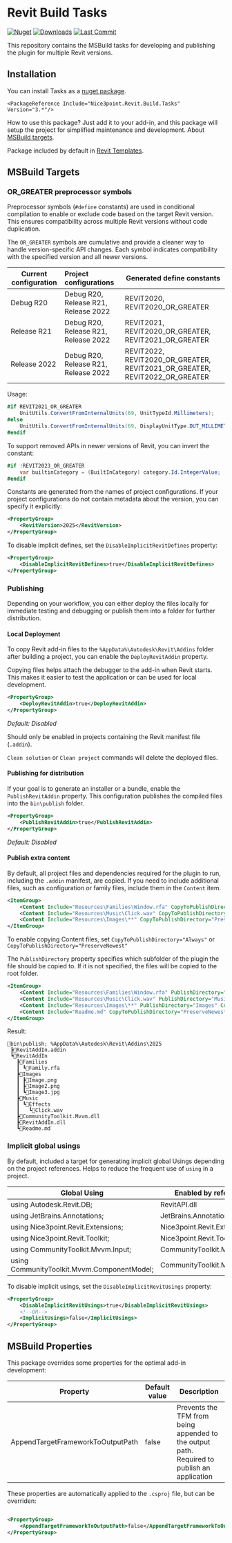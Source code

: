 # Revit Build Tasks

[![Nuget](https://img.shields.io/nuget/vpre/Nice3point.Revit.Build.Tasks?style=for-the-badge)](https://www.nuget.org/packages/Nice3point.Revit.Build.Tasks)
[![Downloads](https://img.shields.io/nuget/dt/Nice3point.Revit.Build.Tasks?style=for-the-badge)](https://www.nuget.org/packages/Nice3point.Revit.Build.Tasks)
[![Last Commit](https://img.shields.io/github/last-commit/Nice3point/Revit.Build.Tasks/develop?style=for-the-badge)](https://github.com/Nice3point/Revit.Build.Tasks/commits/develop)

This repository contains the MSBuild tasks for developing and publishing the plugin for multiple Revit versions.

## Installation

You can install Tasks as a [nuget package](https://www.nuget.org/packages/Nice3point.Revit.Build.Tasks).

```text
<PackageReference Include="Nice3point.Revit.Build.Tasks" Version="3.*"/>
```

How to use this package? Just add it to your add-in, and this package will setup the project for simplified maintenance and development.
About [MSBuild targets](https://learn.microsoft.com/en-us/visualstudio/msbuild/customize-your-build).

Package included by default in [Revit Templates](https://github.com/Nice3point/RevitTemplates).

## MSBuild Targets

### OR_GREATER preprocessor symbols

Preprocessor symbols (`#define` constants) are used in conditional compilation to enable or exclude code based on the target Revit version.
This ensures compatibility across multiple Revit versions without code duplication.

The `OR_GREATER` symbols are cumulative and provide a cleaner way to handle version-specific API changes.
Each symbol indicates compatibility with the specified version and all newer versions.

| Current configuration | Project configurations               | Generated define constants                                                  |
|-----------------------|:-------------------------------------|-----------------------------------------------------------------------------|
| Debug R20             | Debug R20, Release R21, Release 2022 | REVIT2020, REVIT2020_OR_GREATER                                             |
| Release R21           | Debug R20, Release R21, Release 2022 | REVIT2021, REVIT2020_OR_GREATER, REVIT2021_OR_GREATER                       |
| Release 2022          | Debug R20, Release R21, Release 2022 | REVIT2022, REVIT2020_OR_GREATER, REVIT2021_OR_GREATER, REVIT2022_OR_GREATER |

Usage:

```C#
#if REVIT2021_OR_GREATER
    UnitUtils.ConvertFromInternalUnits(69, UnitTypeId.Millimeters);
#else
    UnitUtils.ConvertFromInternalUnits(69, DisplayUnitType.DUT_MILLIMETERS);
#endif
```

To support removed APIs in newer versions of Revit, you can invert the constant:

```C#
#if !REVIT2023_OR_GREATER
    var builtinCategory = (BuiltInCategory) category.Id.IntegerValue;
#endif
```

Constants are generated from the names of project configurations. If your project configurations do not contain metadata about the version, you can specify it explicitly:

```xml
<PropertyGroup>
    <RevitVersion>2025</RevitVersion>
</PropertyGroup>
```

To disable implicit defines, set the `DisableImplicitRevitDefines` property:

```xml
<PropertyGroup>
    <DisableImplicitRevitDefines>true</DisableImplicitRevitDefines>
</PropertyGroup>
```

### Publishing

Depending on your workflow, you can either deploy the files locally for immediate testing and debugging or publish them into a folder for further distribution.

#### Local Deployment

To copy Revit add-in files to the `%AppData%\Autodesk\Revit\Addins` folder after building a project, you can enable the `DeployRevitAddin` property.

Copying files helps attach the debugger to the add-in when Revit starts. This makes it easier to test the application or can be used for local development.

```xml
<PropertyGroup>
    <DeployRevitAddin>true</DeployRevitAddin>
</PropertyGroup>
```

_Default: Disabled_

Should only be enabled in projects containing the Revit manifest file (`.addin`).

`Clean solution` or `Clean project` commands will delete the deployed files.

#### Publishing for distribution

If your goal is to generate an installer or a bundle, enable the `PublishRevitAddin` property.
This configuration publishes the compiled files into the `bin\publish` folder.

```xml
<PropertyGroup>
    <PublishRevitAddin>true</PublishRevitAddin>
</PropertyGroup>
```

_Default: Disabled_

#### Publish extra content

By default, all project files and dependencies required for the plugin to run, including the `.addin` manifest, are copied.
If you need to include additional files, such as configuration or family files, include them in the `Content` item.

```xml
<ItemGroup>
    <Content Include="Resources\Families\Window.rfa" CopyToPublishDirectory="Always"/>
    <Content Include="Resources\Music\Click.wav" CopyToPublishDirectory="PreserveNewest"/>
    <Content Include="Resources\Images\**" CopyToPublishDirectory="PreserveNewest"/>
</ItemGroup>
```

To enable copying Content files, set `CopyToPublishDirectory="Always"` or `CopyToPublishDirectory="PreserveNewest"`

The `PublishDirectory` property specifies which subfolder of the plugin the file should be copied to.
If it is not specified, the files will be copied to the root folder.

```xml
<ItemGroup>
    <Content Include="Resources\Families\Window.rfa" PublishDirectory="Families" CopyToPublishDirectory="PreserveNewest"/>
    <Content Include="Resources\Music\Click.wav" PublishDirectory="Music\Effects" CopyToPublishDirectory="PreserveNewest"/>
    <Content Include="Resources\Images\**" PublishDirectory="Images" CopyToPublishDirectory="PreserveNewest"/>
    <Content Include="Readme.md" CopyToPublishDirectory="PreserveNewest"/>
</ItemGroup>
```

Result:

```text
📂bin\publish; %AppData%\Autodesk\Revit\Addins\2025
 ┣📜RevitAddIn.addin
 ┗📂RevitAddIn
   ┣📂Families
   ┃ ┗📜Family.rfa
   ┣📂Images
   ┃ ┣📜Image.png
   ┃ ┣📜Image2.png
   ┃ ┗📜Image3.jpg
   ┣📂Music
   ┃ ┗📂Effects
   ┃   ┗📜Click.wav
   ┣📜CommunityToolkit.Mvvm.dll
   ┣📜RevitAddIn.dll
   ┗📜Readme.md
```

### Implicit global usings

By default, included a target for generating implicit global Usings depending on the project references. Helps to reduce the frequent use of `using` in a project.

| Global Using                                | Enabled by reference            |
|---------------------------------------------|---------------------------------|
| using Autodesk.Revit.DB;                    | RevitAPI.dll                    |
| using JetBrains.Annotations;                | JetBrains.Annotations.dll       |
| using Nice3point.Revit.Extensions;          | Nice3point.Revit.Extensions.dll |
| using Nice3point.Revit.Toolkit;             | Nice3point.Revit.Toolkit.dll    |
| using CommunityToolkit.Mvvm.Input;          | CommunityToolkit.Mvvm.dll       |
| using CommunityToolkit.Mvvm.ComponentModel; | CommunityToolkit.Mvvm.dll       |

To disable implicit usings, set the `DisableImplicitRevitUsings` property:

```xml
<PropertyGroup>
    <DisableImplicitRevitUsings>true</DisableImplicitRevitUsings>
    <!--OR-->
    <ImplicitUsings>false</ImplicitUsings>
</PropertyGroup>
```

## MSBuild Properties

This package overrides some properties for the optimal add-in development:

| Property                          | Default value | Description                                                                                 |
|-----------------------------------|---------------|---------------------------------------------------------------------------------------------|
| AppendTargetFrameworkToOutputPath | false         | Prevents the TFM from being appended to the output path. Required to publish an application |

These properties are automatically applied to the `.csproj` file, but can be overriden:

```xml

<PropertyGroup>
    <AppendTargetFrameworkToOutputPath>false</AppendTargetFrameworkToOutputPath>
</PropertyGroup>
```
